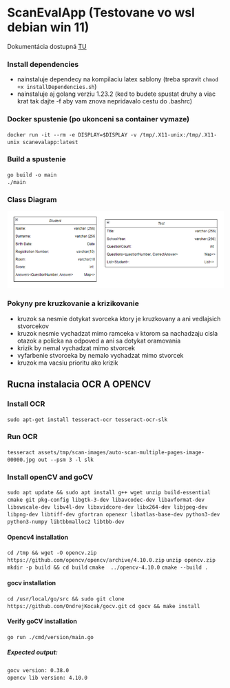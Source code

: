 # ScanEvalApp (Testovane vo wsl debian win 11)

Dokumentácia dostupná [TU](https://docs.google.com/document/d/1oPEVyG-Ius-a9JKvhcH9mh4ZzbzJkZ4PRGxit0UCV0w/edit?usp=sharing)

### Install dependencies
- nainstaluje dependecy na kompilaciu latex sablony (treba spravit `chmod +x installDependencies.sh`)
- nainstaluje aj golang verziu 1.23.2 (ked to budete spustat druhy a viac krat tak dajte -f aby vam znova nepridavalo cestu do .bashrc)

### Docker spustenie (po ukonceni sa container vymaze)
`docker run -it --rm -e DISPLAY=$DISPLAY -v /tmp/.X11-unix:/tmp/.X11-unix scanevalapp:latest`

### Build a spustenie
`go build -o main` \
`./main`

### Class Diagram
![Class Diagram](assets/images/class-diagram-tp.png)

### Pokyny pre kruzkovanie a krizikovanie
- kruzok sa nesmie dotykat svorceka ktory je kruzkovany a ani vedlajsich stvorcekov
- kruzok nesmie vychadzat mimo ramceka v ktorom sa nachadzaju cisla otazok a policka na odpoved a ani sa dotykat oramovania
- krizik by nemal vychadzat mimo stvorcek
- vyfarbenie stvorceka by nemalo vychadzat mimo stvorcek
- kruzok ma vacsiu prioritu ako krizik

## Rucna instalacia OCR A OPENCV

### Install OCR
`sudo apt-get install tesseract-ocr tesseract-ocr-slk`
### Run OCR
`tesseract assets/tmp/scan-images/auto-scan-multiple-pages-image-00000.jpg out --psm 3 -l slk`

### Install openCV and goCV
`sudo apt update && sudo apt install g++ wget unzip build-essential cmake git pkg-config libgtk-3-dev libavcodec-dev libavformat-dev libswscale-dev libv4l-dev libxvidcore-dev libx264-dev libjpeg-dev libpng-dev libtiff-dev gfortran openexr libatlas-base-dev python3-dev python3-numpy libtbbmalloc2 libtbb-dev`
#### Opencv4 installation
`cd /tmp && wget -O opencv.zip https://github.com/opencv/opencv/archive/4.10.0.zip`
`unzip opencv.zip`
`mkdir -p build && cd build`
`cmake  ../opencv-4.10.0`
`cmake --build .`
#### gocv installation
`cd /usr/local/go/src && sudo git clone https://github.com/OndrejKocak/gocv.git`
`cd gocv && make install`

#### Verify goCV installation
`go run ./cmd/version/main.go`
##### Expected output:
`gocv version: 0.38.0` \
`opencv lib version: 4.10.0`
